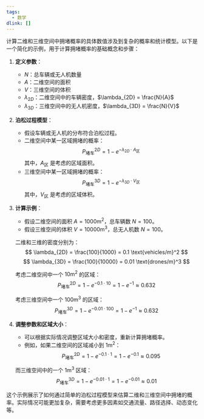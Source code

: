 ```yaml
---
tags:
  - 数学
dlink: []
---
```

计算二维和三维空间中拥堵概率的具体数值涉及到复杂的概率和统计模型。以下是一个简化的示例，用于计算拥堵概率的基础概念和步骤：

1. **定义参数**：
   - $N$：总车辆或无人机数量
   - $A$：二维空间的面积
   - $V$：三维空间的体积
   - $\lambda_{2D}$：二维空间中的车辆密度，$\lambda_{2D} = \frac{N}{A}$
   - $\lambda_{3D}$：三维空间中的无人机密度，$\lambda_{3D} = \frac{N}{V}$

2. **泊松过程模型**：
   - 假设车辆或无人机的分布符合泊松过程。
   - 二维空间中某一区域拥堵的概率：
     $$ P_{\text{堵车}}^{2D} = 1 - e^{-\lambda_{2D} \cdot A_{\text{区}}} $$
     其中，$A_{\text{区}}$ 是考虑的区域面积。
   - 三维空间中某一区域拥堵的概率：
     $$ P_{\text{堵车}}^{3D} = 1 - e^{-\lambda_{3D} \cdot V_{\text{区}}} $$
     其中，$V_{\text{区}}$ 是考虑的区域体积。

3. **计算示例**：
   - 假设二维空间的面积 $A = 1000 \text{m}^2$，总车辆数 $N = 100$。
   - 假设三维空间的体积 $V = 10000 \text{m}^3$，总无人机数 $N = 100$。

   二维和三维的密度分别为：
   $$ \lambda_{2D} = \frac{100}{1000} = 0.1 \text{vehicles/m}^2 $$
   $$ \lambda_{3D} = \frac{100}{10000} = 0.01 \text{drones/m}^3 $$

   考虑二维空间中一个 $10 \text{m}^2$ 的区域：
   $$ P_{\text{堵车}}^{2D} = 1 - e^{-0.1 \cdot 10} = 1 - e^{-1} \approx 0.632 $$

   考虑三维空间中一个 $100 \text{m}^3$ 的区域：
   $$ P_{\text{堵车}}^{3D} = 1 - e^{-0.01 \cdot 100} = 1 - e^{-1} \approx 0.632 $$

4. **调整参数和区域大小**：
   - 可以根据实际情况调整区域大小和密度，重新计算拥堵概率。
   - 例如，如果二维空间的区域减小到 $1 \text{m}^2$：
     $$ P_{\text{堵车}}^{2D} = 1 - e^{-0.1 \cdot 1} = 1 - e^{-0.1} \approx 0.095 $$

   而三维空间中的一个 $1 \text{m}^3$ 区域：
   $$ P_{\text{堵车}}^{3D} = 1 - e^{-0.01 \cdot 1} = 1 - e^{-0.01} \approx 0.01 $$

这个示例展示了如何通过简单的泊松过程模型来估算二维和三维空间中拥堵的概率。实际情况可能更加复杂，需要考虑更多因素如交通流量、路径选择、动态变化等。
